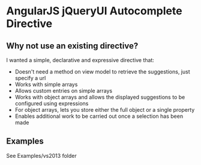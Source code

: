 # AngularJS jQueryUI Autocomplete Directive

## Why not use an existing directive?

I wanted a simple, declarative and expressive directive that:

*   Doesn't need a method on view model to retrieve the suggestions, just specify a url
*   Works with simple arrays
*   Allows custom entries on simple arrays
*   Works with object arrays and allows the displayed suggestions to be configured using expressions
*   For object arrays, lets you store either the full object or a single property
*   Enables additional work to be carried out once a selection has been made

## Examples

See Examples/vs2013 folder